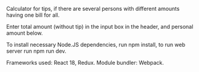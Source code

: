Calculator for tips, if there are several persons with different amounts having one bill for all.

Enter total amount (without tip) in the input box in the header, and personal amount below.

To install necessary Node.JS dependencies, run npm install, to run web server run npm run dev.

Frameworks used: React 18, Redux. Module bundler: Webpack.
